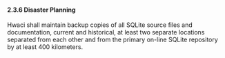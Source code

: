 #### 2\.3\.6 Disaster Planning


Hwaci shall maintain backup copies of all
SQLite source files and documentation, current and historical,
at least two separate locations separated from each
other and from the primary on\-line SQLite repository
by at least 400 kilometers.



